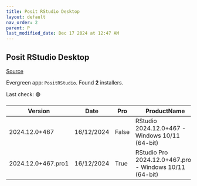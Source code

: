 ```yaml
---
title: Posit RStudio Desktop
layout: default
nav_order: 2
parent: P
last_modified_date: Dec 17 2024 at 12:47 AM
---
```


## Posit RStudio Desktop

[Source](https://posit.co/products/open-source/rstudio/)

Evergreen app: `PositRStudio`. Found **2** installers.

Last check: 🟢

| Version            | Date       | Pro   | ProductName                                             | Size      | Sha256                                                           | Type | URI                                                                                                                                                                    |
| ------------------ | ---------- | ----- | ------------------------------------------------------- | --------- | ---------------------------------------------------------------- | ---- | ---------------------------------------------------------------------------------------------------------------------------------------------------------------------- |
| 2024.12.0+467      | 16/12/2024 | False | RStudio 2024.12.0+467 - Windows 10/11 (64-bit)          | 265267952 | 5efcd18879e6bf2e2160a8092179fcfff85a33563b8a559418361c83ffd0b99b | exe  | [https://download1.rstudio.org/electron/windows/RStudio-2024.12.0-467.exe](https://download1.rstudio.org/electron/windows/RStudio-2024.12.0-467.exe)                   |
| 2024.12.0+467.pro1 | 16/12/2024 | True  | RStudio Pro 2024.12.0+467.pro1 - Windows 10/11 (64-bit) | 269960184 | 0db34b94c26bb278cd5d5fd5d804da60ee5884382c7479394bbba63ea1497fb4 | exe  | [https://download1.rstudio.org/electron/windows/RStudio-pro-2024.12.0-467.pro1.exe](https://download1.rstudio.org/electron/windows/RStudio-pro-2024.12.0-467.pro1.exe) |
